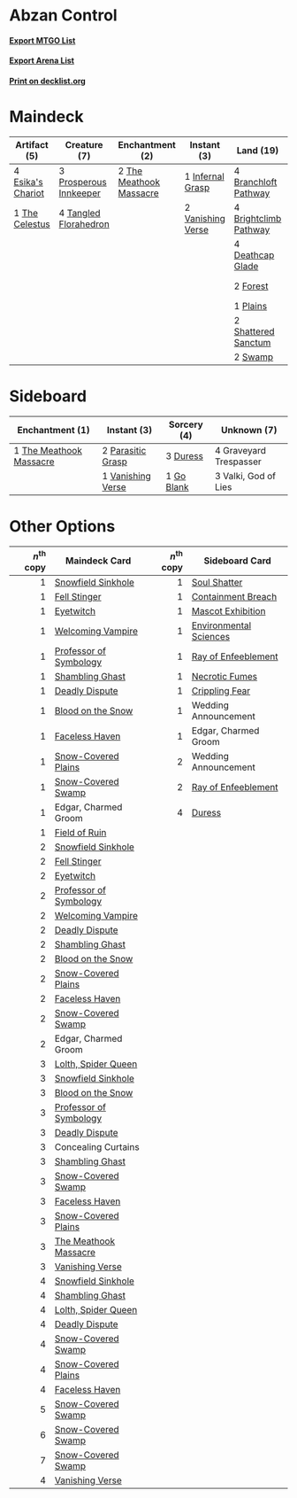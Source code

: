 # Abzan Control

#### [Export MTGO List](../collection/Abzan%20Control/Abzan%20Control.txt)
#### [Export Arena List](../collection/Abzan%20Control/Abzan%20Control_arena.txt)
#### [Print on decklist.org](http://decklist.org/?deckmain=2%09Bloodchief's%20Thirst%0A4%09Branchloft%20Pathway%0A4%09Brightclimb%20Pathway%0A2%09Concealing%20Curtains%0A4%09Darkbore%20Pathway%0A4%09Deathcap%20Glade%0A3%09Dig%20Up%0A3%09Dread%20Fugue%0A4%09Esika's%20Chariot%0A2%09Forest%0A1%09Infernal%20Grasp%0A2%09Kaya,%20Geist%20Hunter%0A2%09Lolth,%20Spider%20Queen%0A1%09Plains%0A3%09Prosperous%20Innkeeper%0A2%09Shattered%20Sanctum%0A3%09Sorin%20the%20Mirthless%0A2%09Swamp%0A4%09Tangled%20Florahedron%0A1%09The%20Celestus%0A2%09The%20Meathook%20Massacre%0A2%09Vanishing%20Verse%0A3%09Wrenn%20and%20Seven&deckside=3%09Duress%0A1%09Go%20Blank%0A4%09Graveyard%20Trespasser%0A2%09Parasitic%20Grasp%0A1%09The%20Meathook%20Massacre%0A3%09Valki,%20God%20of%20Lies%0A1%09Vanishing%20Verse)
# Maindeck

|                                        Artifact (5)                                        |                                          Creature (7)                                           |                                         Enchantment (2)                                          |                                        Instant (3)                                         |                                           Land (19)                                            |                                       Planeswalker (10)                                        |                                          Sorcery (8)                                           |     Unknown (6)     |
|--------------------------------------------------------------------------------------------|-------------------------------------------------------------------------------------------------|--------------------------------------------------------------------------------------------------|--------------------------------------------------------------------------------------------|------------------------------------------------------------------------------------------------|------------------------------------------------------------------------------------------------|------------------------------------------------------------------------------------------------|---------------------|
|4 [Esika's Chariot](http://gatherer.wizards.com/Pages/Card/Details.aspx?multiverseid=503783)|3 [Prosperous Innkeeper](http://gatherer.wizards.com/Pages/Card/Details.aspx?multiverseid=527487)|2 [The Meathook Massacre](http://gatherer.wizards.com/Pages/Card/Details.aspx?multiverseid=534886)|1 [Infernal Grasp](http://gatherer.wizards.com/Pages/Card/Details.aspx?multiverseid=534880) |4 [Branchloft Pathway](http://gatherer.wizards.com/Pages/Card/Details.aspx?multiverseid=491909) |2 [Kaya, Geist Hunter](http://gatherer.wizards.com/Pages/Card/Details.aspx?multiverseid=541114) |2 [Bloodchief's Thirst](http://gatherer.wizards.com/Pages/Card/Details.aspx?multiverseid=491729)|2 Concealing Curtains|
|1 [The Celestus](http://gatherer.wizards.com/Pages/Card/Details.aspx?multiverseid=535049)   |4 [Tangled Florahedron](http://gatherer.wizards.com/Pages/Card/Details.aspx?multiverseid=491859) |                                                                                                  |2 [Vanishing Verse](http://gatherer.wizards.com/Pages/Card/Details.aspx?multiverseid=513736)|4 [Brightclimb Pathway](http://gatherer.wizards.com/Pages/Card/Details.aspx?multiverseid=491911)|2 [Lolth, Spider Queen](http://gatherer.wizards.com/Pages/Card/Details.aspx?multiverseid=527399)|3 [Dig Up](http://gatherer.wizards.com/Pages/Card/Details.aspx?multiverseid=541059)             |4 Darkbore Pathway   |
|                                                                                            |                                                                                                 |                                                                                                  |                                                                                            |4 [Deathcap Glade](http://gatherer.wizards.com/Pages/Card/Details.aspx?multiverseid=541137)     |3 [Sorin the Mirthless](http://gatherer.wizards.com/Pages/Card/Details.aspx?multiverseid=540983)|3 [Dread Fugue](http://gatherer.wizards.com/Pages/Card/Details.aspx?multiverseid=540955)        |                     |
|                                                                                            |                                                                                                 |                                                                                                  |                                                                                            |2 [Forest](http://gatherer.wizards.com/Pages/Card/Details.aspx?multiverseid=439860)             |3 [Wrenn and Seven](http://gatherer.wizards.com/Pages/Card/Details.aspx?multiverseid=534999)    |                                                                                                |                     |
|                                                                                            |                                                                                                 |                                                                                                  |                                                                                            |1 [Plains](http://gatherer.wizards.com/Pages/Card/Details.aspx?multiverseid=439856)             |                                                                                                |                                                                                                |                     |
|                                                                                            |                                                                                                 |                                                                                                  |                                                                                            |2 [Shattered Sanctum](http://gatherer.wizards.com/Pages/Card/Details.aspx?multiverseid=541140)  |                                                                                                |                                                                                                |                     |
|                                                                                            |                                                                                                 |                                                                                                  |                                                                                            |2 [Swamp](http://gatherer.wizards.com/Pages/Card/Details.aspx?multiverseid=439858)              |                                                                                                |                                                                                                |                     |


# Sideboard

|                                         Enchantment (1)                                          |                                        Instant (3)                                         |                                     Sorcery (4)                                     |     Unknown (7)      |
|--------------------------------------------------------------------------------------------------|--------------------------------------------------------------------------------------------|-------------------------------------------------------------------------------------|----------------------|
|1 [The Meathook Massacre](http://gatherer.wizards.com/Pages/Card/Details.aspx?multiverseid=534886)|2 [Parasitic Grasp](http://gatherer.wizards.com/Pages/Card/Details.aspx?multiverseid=540973)|3 [Duress](http://gatherer.wizards.com/Pages/Card/Details.aspx?multiverseid=14557)   |4 Graveyard Trespasser|
|                                                                                                  |1 [Vanishing Verse](http://gatherer.wizards.com/Pages/Card/Details.aspx?multiverseid=513736)|1 [Go Blank](http://gatherer.wizards.com/Pages/Card/Details.aspx?multiverseid=513549)|3 Valki, God of Lies  |


# Other Options

|*n*<sup>th</sup> copy|                                          Maindeck Card                                          |*n*<sup>th</sup> copy|                                         Sideboard Card                                          |
|--------------------:|-------------------------------------------------------------------------------------------------|--------------------:|-------------------------------------------------------------------------------------------------|
|                    1|[Snowfield Sinkhole](http://gatherer.wizards.com/Pages/Card/Details.aspx?multiverseid=503889)    |                    1|[Soul Shatter](http://gatherer.wizards.com/Pages/Card/Details.aspx?multiverseid=491765)          |
|                    1|[Fell Stinger](http://gatherer.wizards.com/Pages/Card/Details.aspx?multiverseid=540960)          |                    1|[Containment Breach](http://gatherer.wizards.com/Pages/Card/Details.aspx?multiverseid=513602)    |
|                    1|[Eyetwitch](http://gatherer.wizards.com/Pages/Card/Details.aspx?multiverseid=513547)             |                    1|[Mascot Exhibition](http://gatherer.wizards.com/Pages/Card/Details.aspx?multiverseid=513481)     |
|                    1|[Welcoming Vampire](http://gatherer.wizards.com/Pages/Card/Details.aspx?multiverseid=540882)     |                    1|[Environmental Sciences](http://gatherer.wizards.com/Pages/Card/Details.aspx?multiverseid=513477)|
|                    1|[Professor of Symbology](http://gatherer.wizards.com/Pages/Card/Details.aspx?multiverseid=513501)|                    1|[Ray of Enfeeblement](http://gatherer.wizards.com/Pages/Card/Details.aspx?multiverseid=527403)   |
|                    1|[Shambling Ghast](http://gatherer.wizards.com/Pages/Card/Details.aspx?multiverseid=527406)       |                    1|[Necrotic Fumes](http://gatherer.wizards.com/Pages/Card/Details.aspx?multiverseid=513555)        |
|                    1|[Deadly Dispute](http://gatherer.wizards.com/Pages/Card/Details.aspx?multiverseid=527381)        |                    1|[Crippling Fear](http://gatherer.wizards.com/Pages/Card/Details.aspx?multiverseid=503690)        |
|                    1|[Blood on the Snow](http://gatherer.wizards.com/Pages/Card/Details.aspx?multiverseid=503687)     |                    1|Wedding Announcement                                                                             |
|                    1|[Faceless Haven](http://gatherer.wizards.com/Pages/Card/Details.aspx?multiverseid=503874)        |                    1|Edgar, Charmed Groom                                                                             |
|                    1|[Snow-Covered Plains](http://gatherer.wizards.com/Pages/Card/Details.aspx?multiverseid=121267)   |                    2|Wedding Announcement                                                                             |
|                    1|[Snow-Covered Swamp](http://gatherer.wizards.com/Pages/Card/Details.aspx?multiverseid=121256)    |                    2|[Ray of Enfeeblement](http://gatherer.wizards.com/Pages/Card/Details.aspx?multiverseid=527403)   |
|                    1|Edgar, Charmed Groom                                                                             |                    4|[Duress](http://gatherer.wizards.com/Pages/Card/Details.aspx?multiverseid=14557)                 |
|                    1|[Field of Ruin](http://gatherer.wizards.com/Pages/Card/Details.aspx?multiverseid=435415)         |                     |                                                                                                 |
|                    2|[Snowfield Sinkhole](http://gatherer.wizards.com/Pages/Card/Details.aspx?multiverseid=503889)    |                     |                                                                                                 |
|                    2|[Fell Stinger](http://gatherer.wizards.com/Pages/Card/Details.aspx?multiverseid=540960)          |                     |                                                                                                 |
|                    2|[Eyetwitch](http://gatherer.wizards.com/Pages/Card/Details.aspx?multiverseid=513547)             |                     |                                                                                                 |
|                    2|[Professor of Symbology](http://gatherer.wizards.com/Pages/Card/Details.aspx?multiverseid=513501)|                     |                                                                                                 |
|                    2|[Welcoming Vampire](http://gatherer.wizards.com/Pages/Card/Details.aspx?multiverseid=540882)     |                     |                                                                                                 |
|                    2|[Deadly Dispute](http://gatherer.wizards.com/Pages/Card/Details.aspx?multiverseid=527381)        |                     |                                                                                                 |
|                    2|[Shambling Ghast](http://gatherer.wizards.com/Pages/Card/Details.aspx?multiverseid=527406)       |                     |                                                                                                 |
|                    2|[Blood on the Snow](http://gatherer.wizards.com/Pages/Card/Details.aspx?multiverseid=503687)     |                     |                                                                                                 |
|                    2|[Snow-Covered Plains](http://gatherer.wizards.com/Pages/Card/Details.aspx?multiverseid=121267)   |                     |                                                                                                 |
|                    2|[Faceless Haven](http://gatherer.wizards.com/Pages/Card/Details.aspx?multiverseid=503874)        |                     |                                                                                                 |
|                    2|[Snow-Covered Swamp](http://gatherer.wizards.com/Pages/Card/Details.aspx?multiverseid=121256)    |                     |                                                                                                 |
|                    2|Edgar, Charmed Groom                                                                             |                     |                                                                                                 |
|                    3|[Lolth, Spider Queen](http://gatherer.wizards.com/Pages/Card/Details.aspx?multiverseid=527399)   |                     |                                                                                                 |
|                    3|[Snowfield Sinkhole](http://gatherer.wizards.com/Pages/Card/Details.aspx?multiverseid=503889)    |                     |                                                                                                 |
|                    3|[Blood on the Snow](http://gatherer.wizards.com/Pages/Card/Details.aspx?multiverseid=503687)     |                     |                                                                                                 |
|                    3|[Professor of Symbology](http://gatherer.wizards.com/Pages/Card/Details.aspx?multiverseid=513501)|                     |                                                                                                 |
|                    3|[Deadly Dispute](http://gatherer.wizards.com/Pages/Card/Details.aspx?multiverseid=527381)        |                     |                                                                                                 |
|                    3|Concealing Curtains                                                                              |                     |                                                                                                 |
|                    3|[Shambling Ghast](http://gatherer.wizards.com/Pages/Card/Details.aspx?multiverseid=527406)       |                     |                                                                                                 |
|                    3|[Snow-Covered Swamp](http://gatherer.wizards.com/Pages/Card/Details.aspx?multiverseid=121256)    |                     |                                                                                                 |
|                    3|[Faceless Haven](http://gatherer.wizards.com/Pages/Card/Details.aspx?multiverseid=503874)        |                     |                                                                                                 |
|                    3|[Snow-Covered Plains](http://gatherer.wizards.com/Pages/Card/Details.aspx?multiverseid=121267)   |                     |                                                                                                 |
|                    3|[The Meathook Massacre](http://gatherer.wizards.com/Pages/Card/Details.aspx?multiverseid=534886) |                     |                                                                                                 |
|                    3|[Vanishing Verse](http://gatherer.wizards.com/Pages/Card/Details.aspx?multiverseid=513736)       |                     |                                                                                                 |
|                    4|[Snowfield Sinkhole](http://gatherer.wizards.com/Pages/Card/Details.aspx?multiverseid=503889)    |                     |                                                                                                 |
|                    4|[Shambling Ghast](http://gatherer.wizards.com/Pages/Card/Details.aspx?multiverseid=527406)       |                     |                                                                                                 |
|                    4|[Lolth, Spider Queen](http://gatherer.wizards.com/Pages/Card/Details.aspx?multiverseid=527399)   |                     |                                                                                                 |
|                    4|[Deadly Dispute](http://gatherer.wizards.com/Pages/Card/Details.aspx?multiverseid=527381)        |                     |                                                                                                 |
|                    4|[Snow-Covered Swamp](http://gatherer.wizards.com/Pages/Card/Details.aspx?multiverseid=121256)    |                     |                                                                                                 |
|                    4|[Snow-Covered Plains](http://gatherer.wizards.com/Pages/Card/Details.aspx?multiverseid=121267)   |                     |                                                                                                 |
|                    4|[Faceless Haven](http://gatherer.wizards.com/Pages/Card/Details.aspx?multiverseid=503874)        |                     |                                                                                                 |
|                    5|[Snow-Covered Swamp](http://gatherer.wizards.com/Pages/Card/Details.aspx?multiverseid=121256)    |                     |                                                                                                 |
|                    6|[Snow-Covered Swamp](http://gatherer.wizards.com/Pages/Card/Details.aspx?multiverseid=121256)    |                     |                                                                                                 |
|                    7|[Snow-Covered Swamp](http://gatherer.wizards.com/Pages/Card/Details.aspx?multiverseid=121256)    |                     |                                                                                                 |
|                    4|[Vanishing Verse](http://gatherer.wizards.com/Pages/Card/Details.aspx?multiverseid=513736)       |                     |                                                                                                 |

